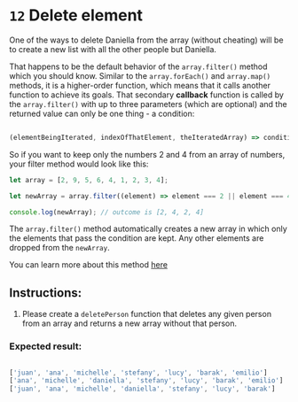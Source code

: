# `12` Delete element

One of the ways to delete Daniella from the array (without cheating) will be to create a new list with all the other people but Daniella. 

That happens to be the default behavior of the `array.filter()` method which you should know. Similar to the `array.forEach()` and `array.map()` methods, it is a higher-order function, which means that it calls another function to achieve its goals. That secondary **callback** function is called by the `array.filter()` with up to three parameters (which are optional) and the returned value can only be one thing - a condition:

```js

(elementBeingIterated, indexOfThatElement, theIteratedArray) => condition;

```

So if you want to keep only the numbers 2 and 4 from an array of numbers, your filter method would look like this:

```js
let array = [2, 9, 5, 6, 4, 1, 2, 3, 4];

let newArray = array.filter((element) => element === 2 || element === 4);

console.log(newArray); // outcome is [2, 4, 2, 4]

```

The `array.filter()` method automatically creates a new array in which only the elements that pass the condition are kept. Any other elements are dropped from the `newArray`. 

You can learn more about this method [here](https://www.w3schools.com/jsref/jsref_filter.asp)

## Instructions:

1. Please create a `deletePerson` function that deletes any given person from an array and returns a new array without that person.

### Expected result:

 ```js
 
['juan', 'ana', 'michelle', 'stefany', 'lucy', 'barak', 'emilio']
['ana', 'michelle', 'daniella', 'stefany', 'lucy', 'barak', 'emilio']
['juan', 'ana', 'michelle', 'daniella', 'stefany', 'lucy', 'barak']
```
